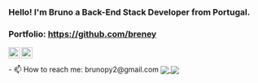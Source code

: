 ### Hello! I'm Bruno a Back-End Stack Developer from Portugal.

### Portfolio: https://github.com/breney

<a href="linkedin.com/in/bruno-pereira-b117ab210">
  <img align="left" alt="Brijesh Dhanani" width="22px" src="https://cdn.jsdelivr.net/npm/simple-icons@v3/icons/linkedin.svg" />
</a>
<a href="https://www.instagram.com/brunopereira222/">
  <img align="left" alt="Brijesh Dhanani" width="22px" src="https://cdn.jsdelivr.net/npm/simple-icons@v3/icons/instagram.svg" />
</a>
<br></br>
- 📫 How to reach me: brunopy2@gmail.com

<a href="https://github.com/breney">
  <img align="center" src="https://github-readme-stats.vercel.app/api?username=breney&show_icons=true&include_all_commits=true&line_height=20&theme=buefy" />
</a>
<a href="https://github.com/breney">
  <img align="center" src="https://github-readme-stats.vercel.app/api/top-langs/?username=breney&layout=compact&theme=buefy" />
</a>




